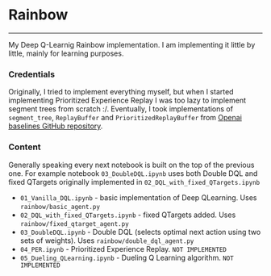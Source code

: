 # Rainbow
---
My Deep Q-Learnig Rainbow implementation.
I am implementing it little by little, mainly for learning purposes.

### Credentials
Originally, I tried to implement everything myself, but when I started implementing Prioritized Experience Replay I was too lazy to implement segment trees from scratch :/. Eventually, I took implementations of `segment_tree`, `ReplayBuffer` and `PrioritizedReplayBuffer` from [Openai baselines GitHub repository](https://github.com/openai/baselines/blob/master/baselines/deepq/).

### Content
Generally speaking every next notebook is built on the top of the previous one. For example notebook `03_DoubleDQL.ipynb` uses both Double DQL and fixed QTargets originally implemented in `02_DQL_with_fixed_QTargets.ipynb`
- `01_Vanilla_DQL.ipynb` - basic implementation of Deep QLearning. Uses `rainbow/basic_agent.py`
- `02_DQL_with_fixed_QTargets.ipynb` - fixed QTargets added. Uses `rainbow/fixed_qtarget_agent.py`
- `03_DoubleDQL.ipynb` - Double DQL (selects optimal next action using two sets of weights). Uses `rainbow/double_dql_agent.py`
- `04_PER.ipynb` - Prioritized Experience Replay. `NOT IMPLEMENTED`
- `05_Dueling_QLearning.ipynb` - Dueling Q Learning algorithm. `NOT IMPLEMENTED`
